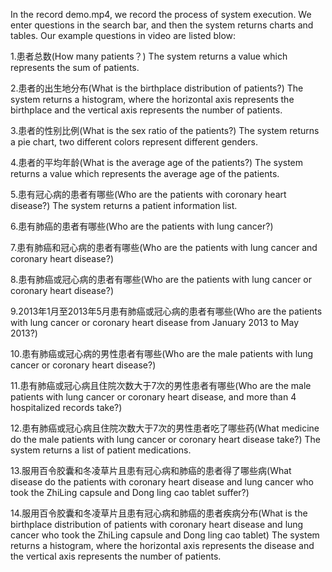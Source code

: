 In the record demo.mp4, we record the process of system execution. We enter questions in the search bar, and then the system returns charts and tables. Our example questions in video are listed blow:

1.患者总数(How many patients？) The system returns a value which represents the sum of patients.

2.患者的出生地分布(What is the birthplace distribution of patients?) The system returns a histogram, where the horizontal axis represents the birthplace and the vertical axis represents the number of patients.

3.患者的性别比例(What is the sex ratio of the patients?) The system returns a pie chart, two different colors represent different genders.

4.患者的平均年龄(What is the average age of the patients?) The system returns a value which represents the average age of the patients.

5.患有冠心病的患者有哪些(Who are the patients with coronary heart disease?) The system returns a patient information list.

6.患有肺癌的患者有哪些(Who are the patients with lung cancer?)

7.患有肺癌和冠心病的患者有哪些(Who are the patients with lung cancer and coronary heart disease?)

8.患有肺癌或冠心病的患者有哪些(Who are the patients with lung cancer or coronary heart disease?)

9.2013年1月至2013年5月患有肺癌或冠心病的患者有哪些(Who are the patients with lung cancer or coronary heart disease from January 2013 to May 2013?)

10.患有肺癌或冠心病的男性患者有哪些(Who are the male patients with lung cancer or coronary heart disease?)

11.患有肺癌或冠心病且住院次数大于7次的男性患者有哪些(Who are the male patients with lung cancer or coronary heart disease, and more than 4 hospitalized records take?)

12.患有肺癌或冠心病且住院次数大于7次的男性患者吃了哪些药(What medicine do the male patients with lung cancer or coronary heart disease take?) The system returns a list of patient medications.

13.服用百令胶囊和冬凌草片且患有冠心病和肺癌的患者得了哪些病(What disease do the patients with coronary heart disease and lung cancer who took the ZhiLing capsule and Dong ling cao tablet suffer?)

14.服用百令胶囊和冬凌草片且患有冠心病和肺癌的患者疾病分布(What is the birthplace distribution of patients with coronary heart disease and lung cancer who took the ZhiLing capsule and Dong ling cao tablet) The system returns a histogram, where the horizontal axis represents the disease and the vertical axis represents the number of patients.


